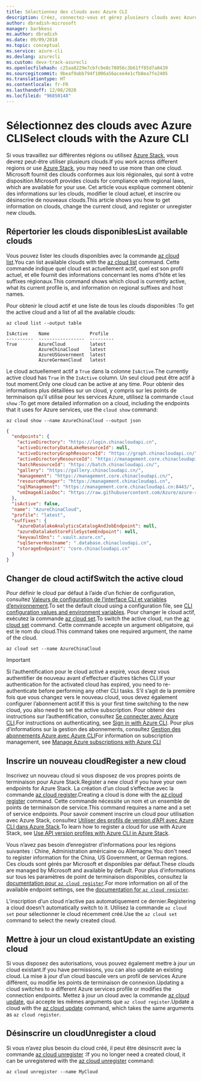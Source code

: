 ```yaml
---
title: Sélectionnez des clouds avec Azure CLI
description: Créez, connectez-vous et gérez plusieurs clouds avec Azure CLI.
author: dbradish-microsoft
manager: barbkess
ms.author: dbradish
ms.date: 09/09/2018
ms.topic: conceptual
ms.service: azure-cli
ms.devlang: azurecli
ms.custom: devx-track-azurecli
ms.openlocfilehash: c25aa8229e7cbfc9e8c78056c3b61ff85d7a0439
ms.sourcegitcommit: 9beaf9abb794f1006a56acee4e1cfb8ea7fe2405
ms.translationtype: HT
ms.contentlocale: fr-FR
ms.lasthandoff: 12/08/2020
ms.locfileid: "96850148"
---
```

# <a name="select-clouds-with-the-azure-cli"></a><span data-ttu-id="4d40f-103">Sélectionnez des clouds avec Azure CLI</span><span class="sxs-lookup"><span data-stu-id="4d40f-103">Select clouds with the Azure CLI</span></span>

<span data-ttu-id="4d40f-104">Si vous travaillez sur différentes régions ou utilisez [Azure Stack](/azure/azure-stack/user/), vous devrez peut-être utiliser plusieurs clouds.</span><span class="sxs-lookup"><span data-stu-id="4d40f-104">If you work across different regions or use [Azure Stack](/azure/azure-stack/user/), you may need to use more than one cloud.</span></span> <span data-ttu-id="4d40f-105">Microsoft fournit des clouds conformes aux lois régionales, qui sont à votre disposition.</span><span class="sxs-lookup"><span data-stu-id="4d40f-105">Microsoft provides clouds for compliance with regional laws, which are available for your use.</span></span> <span data-ttu-id="4d40f-106">Cet article vous explique comment obtenir des informations sur les clouds, modifier le cloud actuel, et inscrire ou désinscrire de nouveaux clouds.</span><span class="sxs-lookup"><span data-stu-id="4d40f-106">This article shows you how to get information on clouds, change the current cloud, and register or unregister new clouds.</span></span>

## <a name="list-available-clouds"></a><span data-ttu-id="4d40f-107">Répertorier les clouds disponibles</span><span class="sxs-lookup"><span data-stu-id="4d40f-107">List available clouds</span></span>

<span data-ttu-id="4d40f-108">Vous pouvez lister les clouds disponibles avec la commande [az cloud list](/cli/azure/cloud#az-cloud-list).</span><span class="sxs-lookup"><span data-stu-id="4d40f-108">You can list available clouds with the [az cloud list](/cli/azure/cloud#az-cloud-list) command.</span></span> <span data-ttu-id="4d40f-109">Cette commande indique quel cloud est actuellement actif, quel est son profil actuel, et elle fournit des informations concernant les noms d’hôte et les suffixes régionaux.</span><span class="sxs-lookup"><span data-stu-id="4d40f-109">This command shows which cloud is currently active, what its current profile is, and information on regional suffixes and host names.</span></span>

<span data-ttu-id="4d40f-110">Pour obtenir le cloud actif et une liste de tous les clouds disponibles :</span><span class="sxs-lookup"><span data-stu-id="4d40f-110">To get the active cloud and a list of all the available clouds:</span></span>

```azurecli-interactive
az cloud list --output table
```

```output
IsActive    Name               Profile
----------  -----------------  ---------
True        AzureCloud         latest
            AzureChinaCloud    latest
            AzureUSGovernment  latest
            AzureGermanCloud   latest
```

<span data-ttu-id="4d40f-111">Le cloud actuellement actif a `True` dans la colonne `IsActive`.</span><span class="sxs-lookup"><span data-stu-id="4d40f-111">The currently active cloud has `True` in the `IsActive` column.</span></span> <span data-ttu-id="4d40f-112">Un seul cloud peut être actif à tout moment.</span><span class="sxs-lookup"><span data-stu-id="4d40f-112">Only one cloud can be active at any time.</span></span> <span data-ttu-id="4d40f-113">Pour obtenir des informations plus détaillées sur un cloud, y compris sur les points de terminaison qu’il utilise pour les services Azure, utilisez la commande `cloud show` :</span><span class="sxs-lookup"><span data-stu-id="4d40f-113">To get more detailed information on a cloud, including the endpoints that it uses for Azure services, use the `cloud show` command:</span></span>

```azurecli-interactive
az cloud show --name AzureChinaCloud --output json
```

```json
{
  "endpoints": {
    "activeDirectory": "https://login.chinacloudapi.cn",
    "activeDirectoryDataLakeResourceId": null,
    "activeDirectoryGraphResourceId": "https://graph.chinacloudapi.cn/",
    "activeDirectoryResourceId": "https://management.core.chinacloudapi.cn/",
    "batchResourceId": "https://batch.chinacloudapi.cn/",
    "gallery": "https://gallery.chinacloudapi.cn/",
    "management": "https://management.core.chinacloudapi.cn/",
    "resourceManager": "https://management.chinacloudapi.cn",
    "sqlManagement": "https://management.core.chinacloudapi.cn:8443/",
    "vmImageAliasDoc": "https://raw.githubusercontent.com/Azure/azure-rest-api-specs/master/arm-compute/quickstart-templates/aliases.json"
  },
  "isActive": false,
  "name": "AzureChinaCloud",
  "profile": "latest",
  "suffixes": {
    "azureDatalakeAnalyticsCatalogAndJobEndpoint": null,
    "azureDatalakeStoreFileSystemEndpoint": null,
    "keyvaultDns": ".vault.azure.cn",
    "sqlServerHostname": ".database.chinacloudapi.cn",
    "storageEndpoint": "core.chinacloudapi.cn"
  }
}
```

## <a name="switch-the-active-cloud"></a><span data-ttu-id="4d40f-114">Changer de cloud actif</span><span class="sxs-lookup"><span data-stu-id="4d40f-114">Switch the active cloud</span></span>

<span data-ttu-id="4d40f-115">Pour définir le cloud par défaut à l’aide d’un fichier de configuration, consultez [Valeurs de configuration de l’interface CLI et variables d’environnement](./azure-cli-configuration.md#cli-configuration-values-and-environment-variables).</span><span class="sxs-lookup"><span data-stu-id="4d40f-115">To set the default cloud using a configuration file, see [CLI configuration values and environment variables](./azure-cli-configuration.md#cli-configuration-values-and-environment-variables).</span></span>  <span data-ttu-id="4d40f-116">Pour changer le cloud actif, exécutez la commande [az cloud set](/cli/azure/cloud#az-cloud-set).</span><span class="sxs-lookup"><span data-stu-id="4d40f-116">To switch the active cloud, run the [az cloud set](/cli/azure/cloud#az-cloud-set) command.</span></span> <span data-ttu-id="4d40f-117">Cette commande accepte un argument obligatoire, qui est le nom du cloud.</span><span class="sxs-lookup"><span data-stu-id="4d40f-117">This command takes one required argument, the name of the cloud.</span></span>

```azurecli-interactive
az cloud set --name AzureChinaCloud
```

> [!IMPORTANT]
> <span data-ttu-id="4d40f-118">Si l’authentification pour le cloud activé a expiré, vous devez vous authentifier de nouveau avant d’effectuer d’autres tâches CLI.</span><span class="sxs-lookup"><span data-stu-id="4d40f-118">If your authentication for the activated cloud has expired, you need to re-authenticate before performing any other CLI tasks.</span></span> <span data-ttu-id="4d40f-119">S’il s’agit de la première fois que vous changez vers le nouveau cloud, vous devez également configurer l’abonnement actif.</span><span class="sxs-lookup"><span data-stu-id="4d40f-119">If this is your first time switching to the new cloud, you also need to set the active subscription.</span></span>
> <span data-ttu-id="4d40f-120">Pour obtenir des instructions sur l’authentification, consultez [Se connecter avec Azure CLI](authenticate-azure-cli.md).</span><span class="sxs-lookup"><span data-stu-id="4d40f-120">For instructions on authenticating, see [Sign in with Azure CLI](authenticate-azure-cli.md).</span></span> <span data-ttu-id="4d40f-121">Pour plus d’informations sur la gestion des abonnements, consultez [Gestion des abonnements Azure avec Azure CLI](manage-azure-subscriptions-azure-cli.md)</span><span class="sxs-lookup"><span data-stu-id="4d40f-121">For information on subscription management, see [Manage Azure subscriptions with Azure CLI](manage-azure-subscriptions-azure-cli.md)</span></span>

## <a name="register-a-new-cloud"></a><span data-ttu-id="4d40f-122">Inscrire un nouveau cloud</span><span class="sxs-lookup"><span data-stu-id="4d40f-122">Register a new cloud</span></span>

<span data-ttu-id="4d40f-123">Inscrivez un nouveau cloud si vous disposez de vos propres points de terminaison pour Azure Stack.</span><span class="sxs-lookup"><span data-stu-id="4d40f-123">Register a new cloud if you have your own endpoints for Azure Stack.</span></span> <span data-ttu-id="4d40f-124">La création d’un cloud s’effectue avec la commande [az cloud register](/cli/azure/cloud#az-cloud-register).</span><span class="sxs-lookup"><span data-stu-id="4d40f-124">Creating a cloud is done with the [az cloud register](/cli/azure/cloud#az-cloud-register) command.</span></span> <span data-ttu-id="4d40f-125">Cette commande nécessite un nom et un ensemble de points de terminaison de service.</span><span class="sxs-lookup"><span data-stu-id="4d40f-125">This command requires a name and a set of service endpoints.</span></span> <span data-ttu-id="4d40f-126">Pour savoir comment inscrire un cloud pour utilisation avec Azure Stack, consultez [Utiliser des profils de version d’API avec Azure CLI dans Azure Stack](/azure/azure-stack/user/azure-stack-version-profiles-azurecli2#connect-to-azure-stack).</span><span class="sxs-lookup"><span data-stu-id="4d40f-126">To learn how to register a cloud for use with Azure Stack, see [Use API version profiles with Azure CLI in Azure Stack](/azure/azure-stack/user/azure-stack-version-profiles-azurecli2#connect-to-azure-stack).</span></span>

<span data-ttu-id="4d40f-127">Vous n’avez pas besoin d’enregistrer d’informations pour les régions suivantes : Chine, Administration américaine ou Allemagne.</span><span class="sxs-lookup"><span data-stu-id="4d40f-127">You don't need to register information for the China, US Government, or German regions.</span></span> <span data-ttu-id="4d40f-128">Ces clouds sont gérés par Microsoft et disponibles par défaut.</span><span class="sxs-lookup"><span data-stu-id="4d40f-128">These clouds are managed by Microsoft and available by default.</span></span>  <span data-ttu-id="4d40f-129">Pour plus d’informations sur tous les paramètres de point de terminaison disponibles, consultez la [documentation pour `az cloud register`](/cli/azure/cloud#az-cloud-register).</span><span class="sxs-lookup"><span data-stu-id="4d40f-129">For more information on all of the available endpoint settings, see the [documentation for `az cloud register`](/cli/azure/cloud#az-cloud-register).</span></span>

<span data-ttu-id="4d40f-130">L’inscription d’un cloud n’active pas automatiquement ce dernier.</span><span class="sxs-lookup"><span data-stu-id="4d40f-130">Registering a cloud doesn't automatically switch to it.</span></span> <span data-ttu-id="4d40f-131">Utilisez la commande `az cloud set` pour sélectionner le cloud récemment créé.</span><span class="sxs-lookup"><span data-stu-id="4d40f-131">Use the `az cloud set` command to select the newly created cloud.</span></span>

## <a name="update-an-existing-cloud"></a><span data-ttu-id="4d40f-132">Mettre à jour un cloud existant</span><span class="sxs-lookup"><span data-stu-id="4d40f-132">Update an existing cloud</span></span>

<span data-ttu-id="4d40f-133">Si vous disposez des autorisations, vous pouvez également mettre à jour un cloud existant.</span><span class="sxs-lookup"><span data-stu-id="4d40f-133">If you have permissions, you can also update an existing cloud.</span></span> <span data-ttu-id="4d40f-134">La mise à jour d’un cloud bascule vers un profil de services Azure différent, ou modifie les points de terminaison de connexion.</span><span class="sxs-lookup"><span data-stu-id="4d40f-134">Updating a cloud switches to a different Azure services profile or modifies the connection endpoints.</span></span>
<span data-ttu-id="4d40f-135">Mettez à jour un cloud avec la commande [az cloud update](/cli/azure/cloud#az-cloud-update), qui accepte les mêmes arguments que `az cloud register`.</span><span class="sxs-lookup"><span data-stu-id="4d40f-135">Update a cloud with the [az cloud update](/cli/azure/cloud#az-cloud-update) command, which takes the same arguments as `az cloud register`.</span></span>

## <a name="unregister-a-cloud"></a><span data-ttu-id="4d40f-136">Désinscrire un cloud</span><span class="sxs-lookup"><span data-stu-id="4d40f-136">Unregister a cloud</span></span>

<span data-ttu-id="4d40f-137">Si vous n’avez plus besoin du cloud créé, il peut être désinscrit avec la commande [az cloud unregister](/cli/azure/cloud#az-cloud-unregister) :</span><span class="sxs-lookup"><span data-stu-id="4d40f-137">If you no longer need a created cloud, it can be unregistered with the [az cloud unregister](/cli/azure/cloud#az-cloud-unregister) command:</span></span>

```azurecli-interactive
az cloud unregister --name MyCloud
```
